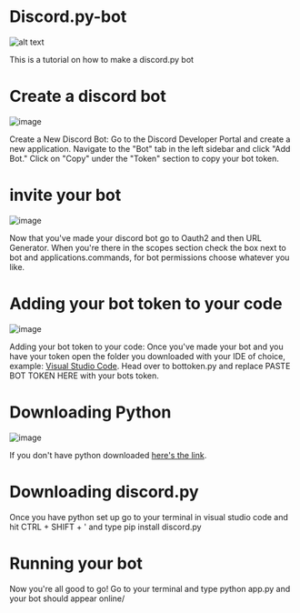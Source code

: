 # Discord.py-bot
![alt text](https://cdn.discordapp.com/attachments/1179868508696346644/1179868562958073926/download.png?ex=657b593a&is=6568e43a&hm=7532b214d6f4cbf51c33ad1ff40642b543a0ec925e80412d2ec814a32b04c06f&)

This is a tutorial on how to make a discord.py bot

# Create a discord bot
![image](https://github.com/Zoxxide2023/Discord.py-bot/assets/97050049/1f5e2b34-9edb-4463-a485-190267240d63)


Create a New Discord Bot:
Go to the Discord Developer Portal and create a new application.
Navigate to the "Bot" tab in the left sidebar and click "Add Bot."
Click on "Copy" under the "Token" section to copy your bot token.

# invite your bot
![image](https://github.com/Zoxxide2023/Discord.py-bot/assets/97050049/63404b10-3b61-4054-821e-2847d6d4c6f8)

Now that you've made your discord bot go to Oauth2 and then URL Generator. When you're there in the scopes section check the box next to bot and applications.commands, for bot permissions choose whatever you like.

# Adding your bot token to your code
![image](https://github.com/Zoxxide2023/Discord.py-bot/assets/97050049/a26108d0-b2e1-44a4-973a-b86cfbc91013)

Adding your bot token to your code:
Once you've made your bot and you have your token open the folder you downloaded with your IDE of choice, example: [Visual Studio Code](https://code.visualstudio.com/download).
Head over to bottoken.py and replace PASTE BOT TOKEN HERE with your bots token.

# Downloading Python
![image](https://github.com/Zoxxide2023/Discord.py-bot/assets/97050049/d6a331a6-687b-44e2-a060-3461faf58715)

If you don't have python downloaded [here's the link](https://www.python.org/downloads/release/python-3116/).

# Downloading discord.py
Once you have python set up go to your terminal in visual studio code and hit CTRL + SHIFT + ' and type pip install discord.py

# Running your bot

Now you're all good to go! Go to your terminal and type python app.py and your bot should appear online/
